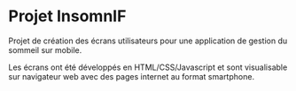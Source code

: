 # Projet InsomnIF

Projet de création des écrans utilisateurs pour une application de gestion du sommeil sur mobile.

Les écrans ont été développés en HTML/CSS/Javascript et sont visualisable sur navigateur web avec des pages internet au format smartphone.
